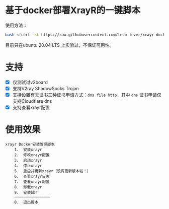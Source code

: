 # 基于docker部署XrayR的一键脚本

使用方法：
```bash
bash <(curl -sL https://raw.githubusercontent.com/tech-fever/xrayr-docker-script/main/xrayr.sh)
```

目前只在ubuntu 20.04 LTS 上实验过，不保证可用性。

# 支持

- [x] 仅测试过v2board
- [x] 支持V2ray ShadowSocks Trojan
- [x] 支持设置有无证书三种证书申请方式：`dns file http`，其中 `dns` 证书申请仅支持Cloudflare dns
- [x] 支持查看xrayr配置

# 使用效果

```shell
xrayr Docker安装管理脚本
    1.  安装xrayr
    2.  修改xrayr配置
    3.  启动xrayr
    4.  停止xrayr
    5.  重启并更新xrayr（没有更新版本啦！）
    6.  查看xrayr日志
    7.  查看xrayr配置
    8.  卸载xrayr
    9.  安装bbr
    ————————————————
    0.  退出脚本
```
